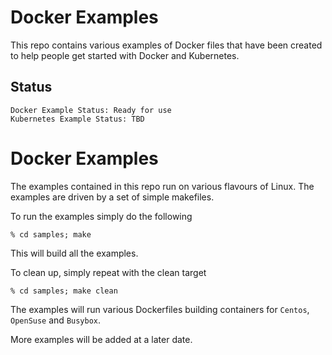 Docker Examples
===============

This repo contains various examples of Docker files that have been created to help people get started with Docker and
Kubernetes.

Status
------
````
Docker Example Status: Ready for use
Kubernetes Example Status: TBD
````

Docker Examples
===============
The examples contained in this repo run on various flavours of Linux. The examples are driven by a set of simple makefiles.

To run the examples simply do the following

	% cd samples; make 
  
This will build all the examples.

To clean up, simply repeat with the clean target

	% cd samples; make clean
  
The examples will run various Dockerfiles building containers for `Centos`, `OpenSuse` and `Busybox`.

More examples will be added at a later date.
